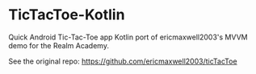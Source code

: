 # TicTacToe-Kotlin

Quick Android Tic-Tac-Toe app
Kotlin port of ericmaxwell2003's MVVM demo for the Realm Academy.

See the original repo:
https://github.com/ericmaxwell2003/ticTacToe

